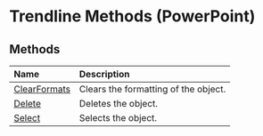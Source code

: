 
# Trendline Methods (PowerPoint)

## Methods



|**Name**|**Description**|
|:-----|:-----|
| [ClearFormats](e5339772-6ee6-3b39-2c8c-c01f32b42e6d.md)|Clears the formatting of the object.|
| [Delete](f82667ba-dc60-8641-7b2c-d0f1a916643d.md)|Deletes the object.|
| [Select](53aa9b45-acf4-9d12-422a-8b5418434f55.md)|Selects the object.|
